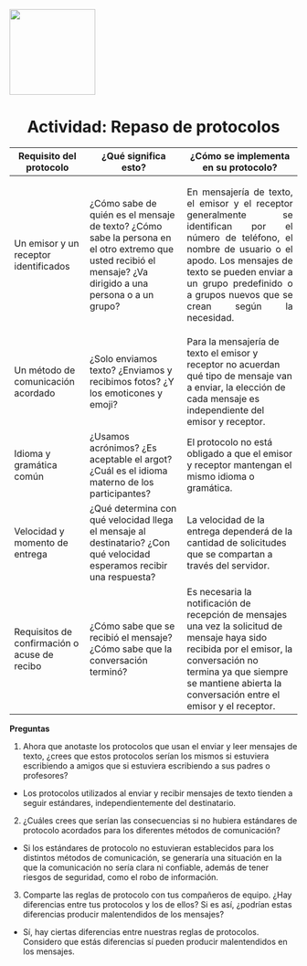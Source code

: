 <p align="left">
  <img src="https://semanadelcannabis.cayetano.edu.pe/assets/img/logo-upch.png" width="150">
  <h1 align="center">Actividad: Repaso de protocolos</h1>
</p>


|Requisito del protocolo|¿Qué significa esto?|¿Cómo se implementa en su protocolo?|
|--|--|--|
| Un emisor y un receptor identificados | ¿Cómo sabe de quién es el mensaje de texto? ¿Cómo sabe la persona en el otro extremo que usted recibió el mensaje? ¿Va dirigido a una persona o a un grupo? | <p align="justify">En mensajería de texto, el emisor y el receptor generalmente se identifican por el número de teléfono, el nombre de usuario o el apodo. Los mensajes de texto se pueden enviar a un grupo predefinido o a grupos nuevos que se crean según la necesidad.</p> |
| Un método de comunicación acordado | ¿Solo enviamos texto? ¿Enviamos y recibimos fotos? ¿Y los emoticones y emoji? | Para la mensajería de texto el emisor y receptor no acuerdan qué tipo de mensaje van a enviar, la elección de cada mensaje es independiente del emisor y receptor. |
| Idioma y gramática común | ¿Usamos acrónimos? ¿Es aceptable el argot? ¿Cuál es el idioma materno de los participantes? | El protocolo no está obligado a que el emisor y receptor mantengan el mismo idioma o gramática. |
| Velocidad y momento de entrega | ¿Qué determina con qué velocidad llega el mensaje al destinatario? ¿Con qué velocidad esperamos recibir una respuesta? | La velocidad de la entrega dependerá de la cantidad de solicitudes que se compartan a través del servidor. |
| Requisitos de confirmación o acuse de recibo | ¿Cómo sabe que se recibió el mensaje? ¿Cómo sabe que la conversación terminó? | Es necesaria la notificación de recepción de mensajes una vez la solicitud de mensaje haya sido recibida por el emisor, la conversación no termina ya que siempre se mantiene abierta la conversación entre el emisor y el receptor. |

**Preguntas**

1. Ahora que anotaste los protocolos que usan el enviar y leer mensajes de texto, ¿crees que estos
protocolos serían los mismos si estuviera escribiendo a amigos que si estuviera escribiendo a
sus padres o profesores?
- Los protocolos utilizados al enviar y recibir mensajes de texto tienden a seguir estándares, independientemente del destinatario.

2. ¿Cuáles crees que serían las consecuencias si no hubiera estándares de protocolo acordados
para los diferentes métodos de comunicación?
- Si los estándares de protocolo no estuvieran establecidos para los distintos métodos de comunicación, se generaría una situación en la que la comunicación no sería clara ni confiable, además de tener riesgos de seguridad, como el robo de información.

3. Comparte las reglas de protocolo con tus compañeros de equipo. ¿Hay diferencias entre tus
protocolos y los de ellos? Si es así, ¿podrían estas diferencias producir malentendidos de los
mensajes?
- Sí, hay ciertas diferencias entre nuestras reglas de protocolos. Considero que estás diferencias sí pueden producir malentendidos en los mensajes.
